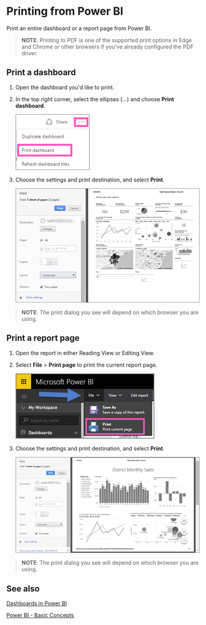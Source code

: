 ﻿<properties
   pageTitle="Print a dashboard, print a report"
   description="Printing a dashboard or report from Power BI."
   services="powerbi"
   documentationCenter=""
   authors="mihart"
   manager="mblythe"
   editor=""
   tags=""/>

<tags
   ms.service="powerbi"
   ms.devlang="NA"
   ms.topic="article"
   ms.tgt_pltfrm="NA"
   ms.workload="powerbi"
   ms.date="02/23/2016"
   ms.author="mihart"/>

# Printing from Power BI

Print an entire dashboard or a report page from Power BI.  

>**NOTE**:  Printing to PDF is one of the supported print options in Edge and Chrome or other browsers if you've already configured the PDF driver.   

## Print a dashboard

1. Open the dashboard you'd like to print.

2. In the top right corner, select the ellipses (...) and choose **Print dashboard**.

    ![](media/powerbi-service-print/pbi_print_dash_ellipses.png)

3. Choose the settings and print destination, and select **Print**.

    ![](media/powerbi-service-print/pbi_print_dash_new2.png)

  > **NOTE**: The print dialog you see will depend on which browser you are using.

## Print a report page

1. Open the report in either Reading View or Editing View.

2. Select **File** > **Print page** to print the current report page.

    ![](media/powerbi-service-print/pbi_print_report_file.png)

2. Choose the settings and print destination, and select **Print**.

    ![](media/powerbi-service-print/pbi_print_report_new.png)

  > **NOTE**: The print dialog you see will depend on which browser you are using.

## See also

[Dashboards in Power BI](powerbi-service-dashboards.md)

[Power BI - Basic Concepts](powerbi-service-basic-concepts.md)
